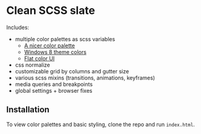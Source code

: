 Clean SCSS slate
================

Includes:
* multiple color palettes as scss variables
  * [A nicer color palette](http://clrs.cc/)
  * [Windows 8 theme colors](http://www.creepyed.com/wp-content/uploads/win8ColorsPersonalize.png)
  * [Flat color UI](http://flatuicolors.com/)
* css normalize
* customizable grid by columns and gutter size
* various scss mixins (transitions, animations, keyframes)
* media queries and breakpoints
* global settings + browser fixes
 
## Installation
To view color palettes and basic styling, clone the repo and run `index.html`.


